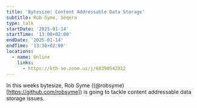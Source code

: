 ```yaml
---
title: 'Bytesize: Content Addressable Data Storage'
subtitle: Rob Syme, Seqera
type: talk
startDate: '2025-01-14'
startTime: '13:00+02:00'
endDate: '2025-01-14'
endTime: '13:30+02:00'
locations:
  - name: Online
    links:
      - https://kth-se.zoom.us/j/68390542812
---
```


In this weeks bytesize, Rob Syme ((@robsyme)[https://github.com/robsyme]) is going to tackle content addressable data storage issues.
